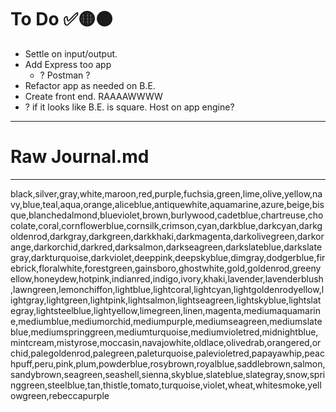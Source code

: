# To Do ✅🟡🟠
- Settle on input/output. 
- Add Express too app
  - ? Postman ? 
- Refactor app as needed on B.E.
- Create front end. RAAAAWWWW
- ? if it looks like B.E. is square. Host on app engine? 

----
# Raw Journal.md


----
black,silver,gray,white,maroon,red,purple,fuchsia,green,lime,olive,yellow,navy,blue,teal,aqua,orange,aliceblue,antiquewhite,aquamarine,azure,beige,bisque,blanchedalmond,blueviolet,brown,burlywood,cadetblue,chartreuse,chocolate,coral,cornflowerblue,cornsilk,crimson,cyan,darkblue,darkcyan,darkgoldenrod,darkgray,darkgreen,darkkhaki,darkmagenta,darkolivegreen,darkorange,darkorchid,darkred,darksalmon,darkseagreen,darkslateblue,darkslategray,darkturquoise,darkviolet,deeppink,deepskyblue,dimgray,dodgerblue,firebrick,floralwhite,forestgreen,gainsboro,ghostwhite,gold,goldenrod,greenyellow,honeydew,hotpink,indianred,indigo,ivory,khaki,lavender,lavenderblush,lawngreen,lemonchiffon,lightblue,lightcoral,lightcyan,lightgoldenrodyellow,lightgray,lightgreen,lightpink,lightsalmon,lightseagreen,lightskyblue,lightslategray,lightsteelblue,lightyellow,limegreen,linen,magenta,mediumaquamarine,mediumblue,mediumorchid,mediumpurple,mediumseagreen,mediumslateblue,mediumspringgreen,mediumturquoise,mediumvioletred,midnightblue,mintcream,mistyrose,moccasin,navajowhite,oldlace,olivedrab,orangered,orchid,palegoldenrod,palegreen,paleturquoise,palevioletred,papayawhip,peachpuff,peru,pink,plum,powderblue,rosybrown,royalblue,saddlebrown,salmon,sandybrown,seagreen,seashell,sienna,skyblue,slateblue,slategray,snow,springgreen,steelblue,tan,thistle,tomato,turquoise,violet,wheat,whitesmoke,yellowgreen,rebeccapurple